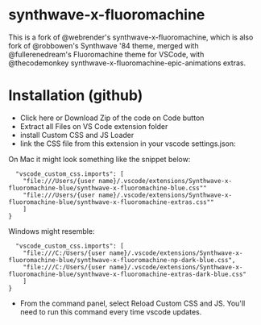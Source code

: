 # synthwave-x-fluoromachine
This is a fork of @webrender's synthwave-x-fluoromachine, which is also fork of @robbowen's Synthwave '84 theme, merged with @fullerenedream's Fluoromachine theme for VSCode, with @thecodemonkey synthwave-x-fluoromachine-epic-animations extras.

# Installation (github)
- Click here or Download Zip of the code on Code button
- Extract all Files on VS Code extension folder
- install Custom CSS and JS Loader
- link the CSS file from this extension in your vscode settings.json:

On Mac it might look something like the snippet below:

```{
  "vscode_custom_css.imports": [
    "file:///Users/{user name}/.vscode/extensions/Synthwave-x-fluoromachine-blue/synthwave-x-fluoromachine-blue.css""
    "file:///Users/{user name}/.vscode/extensions/Synthwave-x-fluoromachine-blue/synthwave-x-fluoromachine-extras.css""
    ]
}
```

Windows might resemble:

```{
  "vscode_custom_css.imports": [
    "file:///C:/Users/{user name}/.vscode/extensions/Synthwave-x-fluoromachine-blue/synthwave-x-fluoromachine-np-dark-blue.css",
    "file:///C:/Users/{user name}/.vscode/extensions/Synthwave-x-fluoromachine-blue/synthwave-x-fluoromachine-extras-dark-blue.css"
    ]
}
```

- From the command panel, select Reload Custom CSS and JS. You'll need to run this command every time vscode updates.
